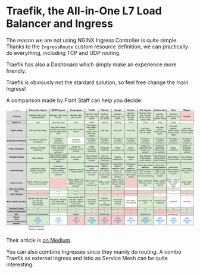 # Traefik, the All-in-One L7 Load Balancer and Ingress

The reason we are not using NGINX Ingress Controller is quite simple. Thanks to the `IngressRoute` custom resource definition, we can practically do everything, including TCP and UDP routing.

Traefik has also a Dashboard which simply make an experience more friendly.

Traefik is obviously not the stardard solution, so feel free change the main Ingress!

A comparison made by Flant Staff can help you decide:

![img](03-traefik.assets/njpqeaqfbddxy9zhvyidqwazgua.png)

Their article is [on Medium](https://medium.com/flant-com/comparing-ingress-controllers-for-kubernetes-9b397483b46b).

You can also combine Ingresses since they mainly do routing. A combo Traefik as external Ingress and Istio as Service Mesh can be quite interesting.
